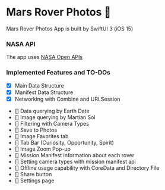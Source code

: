 # Mars Rover Photos 🚀

Mars Rover Photos App is built by SwiftUI 3 (iOS 15)

### NASA API
The app uses [NASA Open APIs](https://api.nasa.gov/index.html#browseAPI)

### Implemented Features and TO-DOs
- [x]  Main Data Structure
- [x]  Manifest Data Structure
- [x]  Networking with Combine and URLSession
- []  Data querying by Earth Date
- []  Image querying by Martian Sol
- []  Filtering with Camera Types
- []  Save to Photos
- []  Image Favorites tab
- []  Tab Bar (Curiosity, Opportunity, Spirit)
- []  Image Zoom Pop-up
- []  Mission Manifest information about each rover
- []  Setting camera types with mission manifest api
- []  Offline usage capability with CoreData and Directory File
- []  Share button
- []  Settings page
